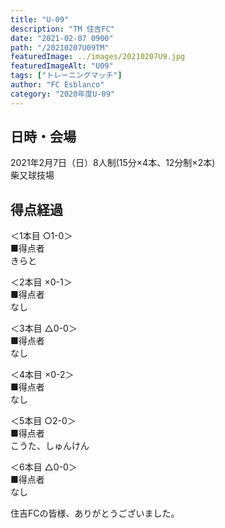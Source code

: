 ```yaml
---
title: "U-09"
description: "TM 住吉FC"
date: "2021-02-07 0900"
path: "/20210207U09TM"
featuredImage: ../images/20210207U9.jpg
featuredImageAlt: "U09"
tags: ["トレーニングマッチ"]
author: "FC Esblanco"
category: "2020年度U-09"
---
```



## 日時・会場

2021年2月7日（日）8人制(15分×4本、12分制×2本)<br>
柴又球技場

## 得点経過

＜1本目 ○1-0＞<br>
■得点者<br>
きらと

＜2本目 ×0-1＞<br>
■得点者<br>
なし

＜3本目 △0-0＞<br>
■得点者<br>
なし

＜4本目 ×0-2＞<br>
■得点者<br>
なし

＜5本目 ○2-0＞<br>
■得点者<br>
こうた、しゅんけん

＜6本目 △0-0＞<br>
■得点者<br>
なし


住吉FCの皆様、ありがとうございました。
